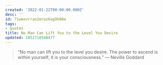 ```yaml
---
created: '2022-01-22T00:00:00.000Z'
desc: ''
id: 7iwmxvrrao2mrwz6ag9h08e
tags:
- quotes
title: No Man Can Lift You to the Level You Desire
updated: 1652716548477
---
```

   
> “No man can lift you to the level you desire. The power to ascend is within yourself; it is your consciousness.” ― Neville Goddard